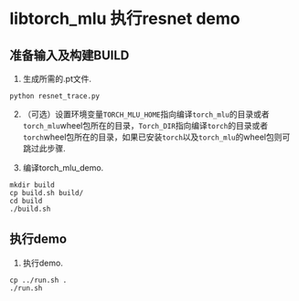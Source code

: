 # libtorch_mlu 执行resnet demo

## 准备输入及构建BUILD

1. 生成所需的.pt文件.
```
python resnet_trace.py
```

2. （可选）设置环境变量`TORCH_MLU_HOME`指向编译`torch_mlu`的目录或者`torch_mlu`wheel包所在的目录，`Torch_DIR`指向编译`torch`的目录或者`torch`wheel包所在的目录，如果已安装`torch`以及`torch_mlu`的wheel包则可跳过此步骤.

3. 编译torch_mlu_demo.
```
mkdir build
cp build.sh build/
cd build
./build.sh
```

## 执行demo

1. 执行demo.
```
cp ../run.sh .
./run.sh
```
